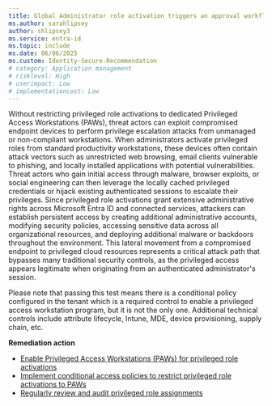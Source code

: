 ```yaml
---
title: Global Administrator role activation triggers an approval workflow
ms.author: sarahlipsey
author: shlipsey3
ms.service: entra-id
ms.topic: include
ms.date: 06/06/2025
ms.custom: Identity-Secure-Recommendation
# category: Application management
# risklevel: High
# userimpact: Low
# implementationcost: Low
---
```

Without restricting privileged role activations to dedicated Privileged Access Workstations (PAWs), threat actors can exploit compromised endpoint devices to perform privilege escalation attacks from unmanaged or non-compliant workstations. When administrators activate privileged roles from standard productivity workstations, these devices often contain attack vectors such as unrestricted web browsing, email clients vulnerable to phishing, and locally installed applications with potential vulnerabilities. Threat actors who gain initial access through malware, browser exploits, or social engineering can then leverage the locally cached privileged credentials or hijack existing authenticated sessions to escalate their privileges. Since privileged role activations grant extensive administrative rights across Microsoft Entra ID and connected services, attackers can establish persistent access by creating additional administrative accounts, modifying security policies, accessing sensitive data across all organizational resources, and deploying additional malware or backdoors throughout the environment. This lateral movement from a compromised endpoint to privileged cloud resources represents a critical attack path that bypasses many traditional security controls, as the privileged access appears legitimate when originating from an authenticated administrator's session. 

Please note that passing this test means there is a conditional policy configured in the tenant which is a required control to enable a privileged access workstation program, but it is not the only one. Additional technical controls include attribute lifecycle, Intune, MDE, device provisioning, supply chain, etc.   

**Remediation action**
- [Enable Privileged Access Workstations (PAWs) for privileged role activations](/entra/identity-governance/privileged-identity-management/configure-paws)
- [Implement conditional access policies to restrict privileged role activations to PAWs](/entra/identity-governance/privileged-identity-management/configure-conditional-access)
- [Regularly review and audit privileged role assignments](/entra/identity-governance/privileged-identity-management/review-privileged-role-assignments)